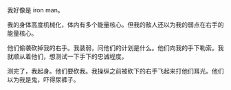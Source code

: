 我好像是 iron man。

我的身体高度机械化，体内有多个能量核心。但我的敌人还以为我的弱点在右手的能量核心。

他们偷袭砍掉我的右手。我装弱，问他们的计划是什么。他们向我的手下勒索。我就顺从着他们，想测试一下手下的忠诚程度。

测完了，我起身。他们要砍我。我操纵之前被砍下的右手飞起来打他们耳光。他们以为我是鬼，吓得尿裤子。
